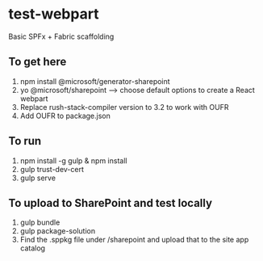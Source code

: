 # test-webpart
Basic SPFx + Fabric scaffolding

## To get here
1. npm install @microsoft/generator-sharepoint
2. yo @microsoft/sharepoint --> choose default options to create a React webpart
3. Replace rush-stack-compiler version to 3.2 to work with OUFR
4. Add OUFR to package.json

## To run
1. npm install -g gulp & npm install
2. gulp trust-dev-cert
3. gulp serve

## To upload to SharePoint and test locally
1. gulp bundle
2. gulp package-solution
3. Find the .sppkg file under /sharepoint and upload that to the site app catalog
